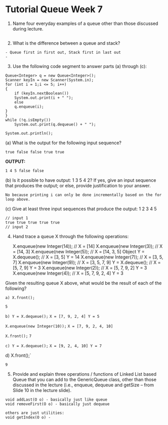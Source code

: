 # Tutorial Queue Week 7

1. Name four everyday examples of a queue other than those discussed during lecture.
```

```

2. What is the difference between a queue and stack?
```
- Queue first in first out, Stack first in last out
- 
```

3. Use the following code segment to answer parts (a) through (c):
```
Queue<Integer> q = new Queue<Integer>();
Scanner keyIn = new Scanner(System.in);
for (int i = 1;i <= 5; i++)
{
    if (keyIn.nextBoolean())
    System.out.print(i + " ");
    else
    q.enqueue(i);
}
}
while (!q.isEmpty())
    System.out.print(q.dequeue() + " ");

System.out.println();
```

(a) What is the output for the following input sequence?

`true false false true true`

**OUTPUT:**
```
1 4 5 false false 
```

(b) Is it possible to have output: 1 3 5 4 2? If yes, give an input sequence that produces the
output; or else, provide justification to your answer.

```
No because printing i can only be done incrementally based on the for loop above.
```

(c) Give at least three input sequences that produce the output: 1 2 3 4 5
```
// input 1 
true true true true true
// input 2

```
4. Hand trace a queue X through the following operations:

    X.enqueue(new Integer(14));     // X = [14]
    X.enqueue(new Integer(3));      // X = [14, 3]
    X.enqueue(new Integer(5));      // X = [14, 3, 5]
    Object Y = X.dequeue();         // X = [3, 5] Y = 14
    X.enqueue(new Integer(7));      // X = [3, 5, 7] 
    X.enqueue(new Integer(9));      // X = [3, 5, 7, 9] 
    Y = X.dequeue();                // X = [5, 7, 9] Y = 3
    X.enqueue(new Integer(2));      // X = [5, 7, 9, 2] Y = 3
    X.enqueue(new Integer(4));      // X = [5, 7, 9, 2, 4] Y = 3

Given the resulting queue X above, what would be the result of each of the following?

`
a) X.front();
`

```5```

`b) Y = X.dequeue();`
```X = [7, 9, 2, 4] Y = 5```

`X.enqueue(new Integer(10));`
```X = [7, 9, 2, 4, 10] ```

`X.front();`
```7```

`c) Y = X.dequeue();`
```X = [9, 2, 4, 10] Y = 7```

d) X.front();`
```
9
```

5. Provide and explain three operations / functions of Linked List based Queue that you can add
to the GenericQueue class, other than those discussed in the lecture (i.e., enqueue, dequeue
and getSize – from Slide 10 in the lecture slide).

```
void addLast(O o) - basically just like queue
void removeFirst(O o) - basically just dequeue

others are just utilities: 
void getIndex(O o) - 
```
